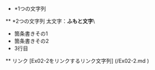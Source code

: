 * *1つの文字列

** *2つの文字列
太文字：**ふもと文字**\

- 箇条書きその1
- 箇条書きその2
- 3行目


** リンク
[Ex02-2をリンクするリンク文字列] (/Ex02-2.md )
